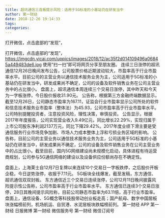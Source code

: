```yaml
---
title: 超讯通信三连板提示风险：适用于5G标准的小基站仍在研发当中
author: 第一财经
date: 2018-12-26 19:14:33
tags: 
categories: 
---
```

打开微信，点击底部的“发现”，
<!-- more -->
打开微信，点击底部的“发现”，
https://imgcdn.yicai.com/uppics/images/2018/12/ac35f2d014109496a06845a449483de6.jpg
使用“扫一扫”即可将网页分享至朋友圈。
连续三日涨停的超讯通信12月26日晚间发布公告，公司股票价格近期波动较大，市盈率高于行业市盈率水平。目前公司的主营业务以通信技术服务业务为主，公司适用于5G标准的小基站仍在研发当中，研发成果尚不确定，公司的设备及软件销售业务在公司主营业务中的占比很小。
盘面上，超讯通信本周连续三个交易日涨停，其中昨天和今天为一字板涨停，今日股价报收31.90元。
公告称，根据第三方金融终端数据显示，截至12月26日，公司静态市盈率为167.11，证监会行业市盈率显示公司所处的软件和信息技术服务业市盈率（整体法）为45.93，公司市盈率高于行业市盈率水平。公司特别提醒投资者，注意投资风险，理性决策，审慎投资。
公告显示，根据2017年年度报告，公司实现营业收入9.49亿元，同比增长22.29%，实现归属于上市公司股东净利润2137万元，同比下降29.42%。2017年度业绩下滑主要是受通信服务行业市场竞争加剧、市场人力成本整体上浮和亏损业务区域的影响。
公告称，目前公司的主营业务以通信技术服务业务为主，公司适用于5G标准的小基站仍在研发当中，研发成果尚不确定，公司的设备及软件销售业务在公司主营业务中的占比很小。截至目前，国内5G网络建设尚未规模化启动，具体进程有待运营商规划，公司参与5G通信网络的建设以及设备供应份额尚存在不确定性。
 
 
盘面上，上海莱士自12月7日复牌以来连续10个交易日一字板跌停，之后股价开板企稳，今日逆势涨停，收报于7.11元。
5G板块全线爆发，截至发稿，东方通信、超讯通信双双封板。
东方通信近三个交易日连续涨停，公司12月11日晚间披露风险提示性公告称，公司市盈率高于行业市盈率水平。
东方通信已连续3个交易日涨停，28日其晚间提示风险称，目前公司静态市盈率为63.11倍，高于行业市盈率。
盘面上，通信设备、5G概念等科技股带动创业板走高；国产航母、数字中国居板块涨幅榜前列，机场航运、自贸港、水泥居板块跌幅榜前列。
第一财经
APP
第一财经
日报微博
第一财经
微信服务号
第一财经
微信订阅号
